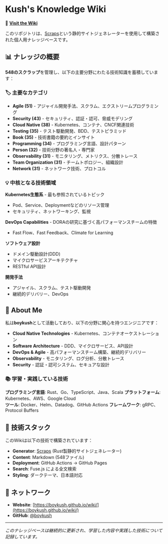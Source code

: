 # Kush's Knowledge Wiki

🔗 **[Visit the Wiki](https://boykush.github.io/wiki/)**

このリポジトリは、[Scraps](https://github.com/boykush/scraps)という静的サイトジェネレーターを使用して構築された個人用ナレッジベースです。

## 📊 ナレッジの概要

**548のスクラップ**を管理し、以下の主要分野にわたる技術知識を蓄積しています：

### 🏷️ 主要なカテゴリ
- **Agile (51)** - アジャイル開発手法、スクラム、エクストリームプログラミング
- **Security (43)** - セキュリティ、認証・認可、脅威モデリング
- **Cloud Native (38)** - Kubernetes、コンテナ、CNCF関連技術
- **Testing (35)** - テスト駆動開発、BDD、テストピラミッド
- **Book (35)** - 技術書籍の要約とインサイト
- **Programming (34)** - プログラミング言語、設計パターン
- **Person (32)** - 技術分野の著名人・専門家
- **Observability (31)** - モニタリング、メトリクス、分散トレース
- **Team Organization (31)** - チームトポロジー、組織設計
- **Network (31)** - ネットワーク技術、プロトコル

### 💡 中核となる技術領域

**Kubernetes生態系** - 最も参照されているトピック
- Pod、Service、Deploymentなどのリソース管理
- セキュリティ、ネットワーキング、監視

**DevOps Capabilities** - DORAの研究に基づく高パフォーマンスチームの特徴
- Fast Flow、Fast Feedback、Climate for Learning

**ソフトウェア設計** 
- ドメイン駆動設計(DDD)
- マイクロサービスアーキテクチャ
- RESTful API設計

**開発手法**
- アジャイル、スクラム、テスト駆動開発
- 継続的デリバリー、DevOps

## 👤 About Me

私は**boykush**として活動しており、以下の分野に関心を持つエンジニアです：

- **Cloud Native Technologies** - Kubernetes、コンテナオーケストレーション
- **Software Architecture** - DDD、マイクロサービス、API設計  
- **DevOps & Agile** - 高パフォーマンスチーム構築、継続的デリバリー
- **Observability** - モニタリング、ログ分析、分散トレース
- **Security** - 認証・認可システム、セキュアな設計

### 📚 学習・実践している技術

**プログラミング言語**: Rust、Go、TypeScript、Java、Scala
**プラットフォーム**: Kubernetes、AWS、Google Cloud  
**ツール**: Docker、Helm、Datadog、GitHub Actions
**フレームワーク**: gRPC、Protocol Buffers

## 🚀 技術スタック

このWikiは以下の技術で構築されています：

- **Generator**: [Scraps](https://github.com/boykush/scraps) (Rust製静的サイトジェネレーター)
- **Content**: Markdown (548ファイル)
- **Deployment**: GitHub Actions → GitHub Pages
- **Search**: Fuse.js による全文検索
- **Styling**: ダークテーマ、日本語対応

## 🔗 ネットワーク

- **Website**: [https://boykush.github.io/wiki/](https://boykush.github.io/wiki/)
- **GitHub**: [@boykush](https://github.com/boykush)

---

*このナレッジベースは継続的に更新され、学習した内容や実践した技術について記録しています。*